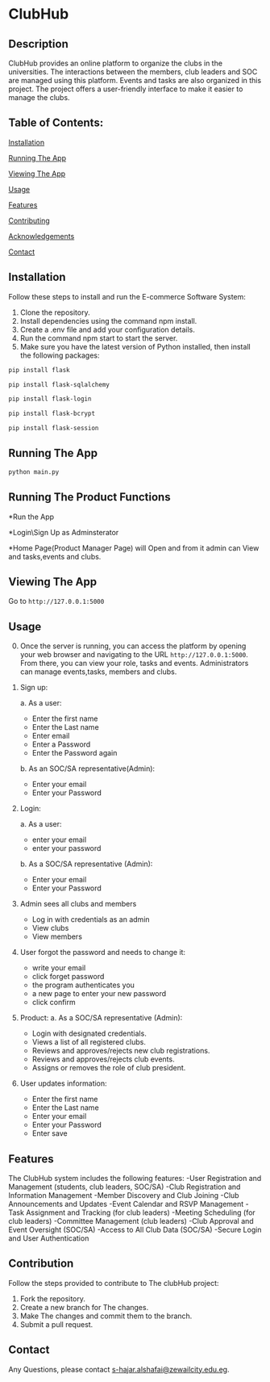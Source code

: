 # ClubHub

## Description
ClubHub provides an online platform to organize the clubs in the universities. The interactions between the members, club leaders and SOC are managed using this platform. Events and tasks are also organized in this project. The project offers a user-friendly interface to make it easier to manage the clubs.

## Table of Contents:
[Installation](https://github.com/Seedawy2002/E-commerceApp/edit/main/README.md#installation)

[Running The App](https://github.com/hajarfawzi88/ClubHub/edit/main/README.md#running-the-app)

[Viewing The App](https://github.com/hajarfawzi88/ClubHub/edit/main/README.md#viewing-the-app)

[Usage](https://github.com/hajarfawzi88/ClubHub/edit/main/README.md#usage)

[Features](https://github.com/hajarfawzi88/ClubHub/edit/main/README.md#features)

[Contributing](https://github.com/hajarfawzi88/ClubHub/edit/main/README.md#contributing)

[Acknowledgements](https://github.com/hajarfawzi88/ClubHub/edit/main/README.md#acknowledgements)

[Contact](https://github.com/hajarfawzi88/ClubHub/edit/main/README.md#contact)

## Installation
Follow these steps to install and run the E-commerce Software System:
1. Clone the repository.
2. Install dependencies using the command npm install.
3. Create a .env file and add your configuration details.
4. Run the command npm start to start the server.
5. Make sure you have the latest version of Python installed, then install the following packages:
```bash
pip install flask
```
```bash
pip install flask-sqlalchemy
```
```bash
pip install flask-login
```
```bash
pip install flask-bcrypt
```
```bash
pip install flask-session
```

## Running The App
```bash
python main.py
```

## Running The Product Functions
*Run the App

*Login\Sign Up as Adminsterator

*Home Page(Product Manager Page) will Open
and from it admin can View and tasks,events and clubs.

## Viewing The App
Go to `http://127.0.0.1:5000`

## Usage
0. Once the server is running, you can access the platform by opening your web browser and navigating to the URL `http://127.0.0.1:5000`. From there, you can view your role, tasks and events. Administrators can manage events,tasks, members and clubs.
1. Sign up:

   a. As a user:
      - Enter the first name
      - Enter the Last name
      - Enter email
      - Enter a Password
      - Enter the Password again

   b. As an  SOC/SA representative(Admin):
      - Enter your email
      - Enter your Password
      
2. Login:

   a. As a user:
      - enter your email
      - enter your password
      
   b. As a SOC/SA representative (Admin):
      - Enter your email
      - Enter your Password

3. Admin sees all clubs and members
   - Log in with credentials as an admin
   - View clubs
   - View members
      
4. User forgot the password and needs to change it:
   - write your email
   - click forget password
   - the program authenticates you
   - a new page to enter your new password
   - click confirm
    
5. Product:
   a. As a SOC/SA representative (Admin):
      - Login with designated credentials.
      - Views a list of all registered clubs.
      - Reviews and approves/rejects new club registrations.
      - Reviews and approves/rejects club events.
      - Assigns or removes the role of club president.


6. User updates information:
    - Enter the first name
    - Enter the Last name
    - Enter your email
    - Enter your Password
    - Enter save
      

## Features
The  ClubHub system includes the following features:
        -User Registration and Management (students, club leaders, SOC/SA)
        -Club Registration and Information Management
        -Member Discovery and Club Joining
        -Club Announcements and Updates
        -Event Calendar and RSVP Management
        -Task Assignment and Tracking (for club leaders)
        -Meeting Scheduling (for club leaders)
        -Committee Management (club leaders)
        -Club Approval and Event Oversight (SOC/SA)
        -Access to All Club Data (SOC/SA)
        -Secure Login and User Authentication

## Contribution
Follow the steps provided to contribute to The clubHub project:
1. Fork the repository.
2. Create a new branch for The changes.
3. Make The changes and commit them to the branch.
4. Submit a pull request.

   
## Contact
Any Questions, please contact [s-hajar.alshafai@zewailcity.edu.eg](mailto:s-hajar.alshafai@zewailcity.edu.eg).
